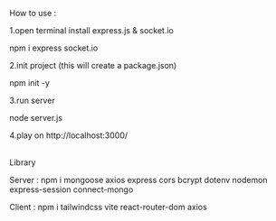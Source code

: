 How to use :

<p>1.open terminal install express.js & socket.io</p>
<p> npm i express socket.io </p>

<p>2.init project (this will create a package.json) </p>
<p> npm init -y </p>

<p>3.run server</p>
<p> node server.js </p>

<p>4.play on http://localhost:3000/</p>
<br>
Library
<p>Server : npm i mongoose axios express cors bcrypt dotenv nodemon express-session connect-mongo </p>
<p>Client : npm i tailwindcss vite react-router-dom axios  </p>
